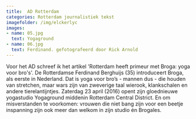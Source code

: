 ```yaml
---
title:  AD Rotterdam
categories: Rotterdam journalistiek tekst 
imagefolder: /img/elckerlyc
images:
- name: 05.jpg
  text: Yogaground
- name: 06.jpg
  text: Ferdinand. gefotografeerd door Rick Arnold
---
```


Voor het AD schreef ik het artikel 'Rotterdam heeft primeur met Broga: yoga voor bro's'. De Rotterdamse Ferdinand Berghuijs (35) introduceert Broga, als eerste in Nederland. Dat is yoga voor bro’s - mannen dus - die houden van stretchen, maar wars zijn van zweverige taal wierook, klankschalen en andere tierelantijntjes. Zaterdag 23 april (2016) opent zijn gloednieuwe yogastudio Yogaground middenin Rotterdam Central District. En om misverstanden te voorkomen: vrouwen die niet bang zijn voor een beetje inspanning zijn ook meer dan welkom in zijn studio én Brogales.   
